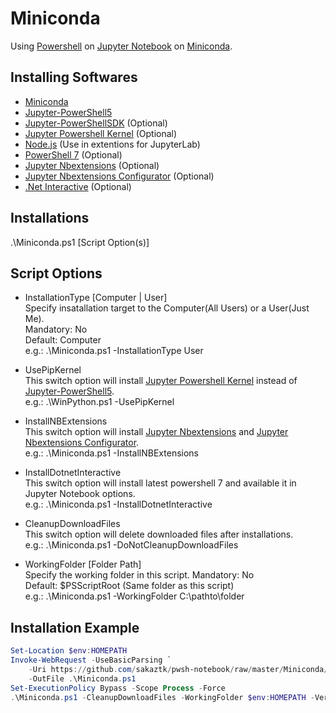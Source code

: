 # Miniconda
Using [Powershell](https://github.com/PowerShell/PowerShell) on [Jupyter Notebook](https://jupyter.org/) on [Miniconda](https://docs.conda.io/en/latest/miniconda.html).  

## Installing Softwares
- [Miniconda](https://docs.conda.io/en/latest/miniconda.html)
- [Jupyter-PowerShell5](https://github.com/DeepAQ/Jupyter-PowerShell5)
- [Jupyter-PowerShellSDK](https://github.com/sakaztk/Jupyter-PowerShellSDK) (Optional)
- [Jupyter Powershell Kernel](https://github.com/vors/jupyter-powershell) (Optional)
- [Node.js](https://nodejs.org/) (Use in extentions for JupyterLab)
- [PowerShell 7](https://github.com/PowerShell/PowerShell) (Optional)
- [Jupyter Nbextensions](https://github.com/ipython-contrib/jupyter_contrib_nbextensions) (Optional)
- [Jupyter Nbextensions Configurator](https://github.com/Jupyter-contrib/jupyter_nbextensions_configurator) (Optional)
- [.Net Interactive](https://github.com/dotnet/interactive) (Optional)

## Installations
.\Miniconda.ps1 [Script Option(s)]
## Script Options
 - InstallationType [Computer | User]   
Specify insatallation target to the Computer(All Users) or a User(Just Me).  
Mandatory: No  
Default: Computer  
e.g.: .\Miniconda.ps1 -InstallationType User

- UsePipKernel  
This switch option will install [Jupyter Powershell Kernel](https://github.com/vors/jupyter-powershell) instead of [Jupyter-PowerShell5](https://github.com/DeepAQ/Jupyter-PowerShell5).  
e.g.: .\WinPython.ps1 -UsePipKernel

- InstallNBExtensions  
This switch option will install [Jupyter Nbextensions](https://github.com/ipython-contrib/jupyter_contrib_nbextensions) and [Jupyter Nbextensions Configurator](https://github.com/Jupyter-contrib/jupyter_nbextensions_configurator).  
e.g.: .\Miniconda.ps1 -InstallNBExtensions

- InstallDotnetInteractive  
This switch option will install latest powershell 7 and available it in Jupyter Notebook options.  
e.g.: .\Miniconda.ps1 -InstallDotnetInteractive

- CleanupDownloadFiles  
This switch option will delete downloaded files after installations.  
e.g.: .\Miniconda.ps1 -DoNotCleanupDownloadFiles

- WorkingFolder [Folder Path]  
Specify the working folder in this script.
Mandatory: No  
Default: $PSScriptRoot (Same folder as this script)  
e.g.: .\Miniconda.ps1 -WorkingFolder C:\pathto\folder

## Installation Example
``` PowerShell
Set-Location $env:HOMEPATH
Invoke-WebRequest -UseBasicParsing `
    -Uri https://github.com/sakaztk/pwsh-notebook/raw/master/Miniconda/Miniconda.ps1 `
    -OutFile .\Miniconda.ps1
Set-ExecutionPolicy Bypass -Scope Process -Force
.\Miniconda.ps1 -CleanupDownloadFiles -WorkingFolder $env:HOMEPATH -Verbose
```